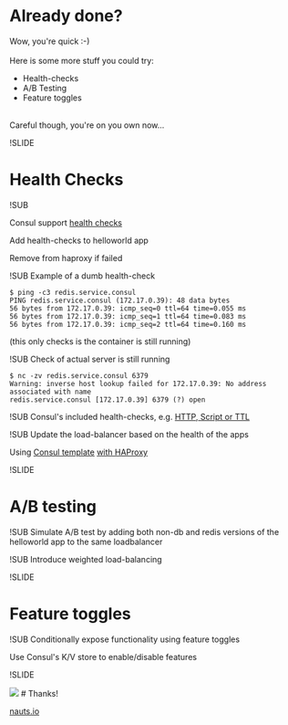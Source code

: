 # Already done?

Wow, you're quick :-)
<br><br>
Here is some more stuff you could try:

- Health-checks
- A/B Testing
- Feature toggles

<br>
Careful though, you're on you own now...

!SLIDE

# Health Checks

!SUB

Consul support [health checks](https://consul.io/intro/getting-started/checks.html)

Add health-checks to helloworld app

Remove from haproxy if failed


!SUB
Example of a dumb health-check
```
$ ping -c3 redis.service.consul
PING redis.service.consul (172.17.0.39): 48 data bytes
56 bytes from 172.17.0.39: icmp_seq=0 ttl=64 time=0.055 ms
56 bytes from 172.17.0.39: icmp_seq=1 ttl=64 time=0.083 ms
56 bytes from 172.17.0.39: icmp_seq=2 ttl=64 time=0.160 ms
```
(this only checks is the container is still running)


!SUB
Check of actual server is still running
```
$ nc -zv redis.service.consul 6379
Warning: inverse host lookup failed for 172.17.0.39: No address associated with name
redis.service.consul [172.17.0.39] 6379 (?) open
```


!SUB
Consul's included health-checks, e.g. [HTTP, Script or TTL](https://consul.io/docs/agent/checks.html)


!SUB
Update the load-balancer based on the health of the apps

Using [Consul template](https://github.com/hashicorp/consul-template/) [with HAProxy](https://github.com/hashicorp/consul-template#examples)



!SLIDE
# A/B testing

!SUB
Simulate A/B test by adding both non-db and redis versions of the helloworld app to the same loadbalancer

!SUB
Introduce weighted load-balancing


!SLIDE
# Feature toggles

!SUB
Conditionally expose functionality using feature toggles

Use Consul's K/V store to enable/disable features


!SLIDE
<!-- .element: class="center" -->
<img src="http://cdn.nauts.io/img/cargonaut.svg" class="header">
# Thanks!

[nauts.io](http://nauts.io)
